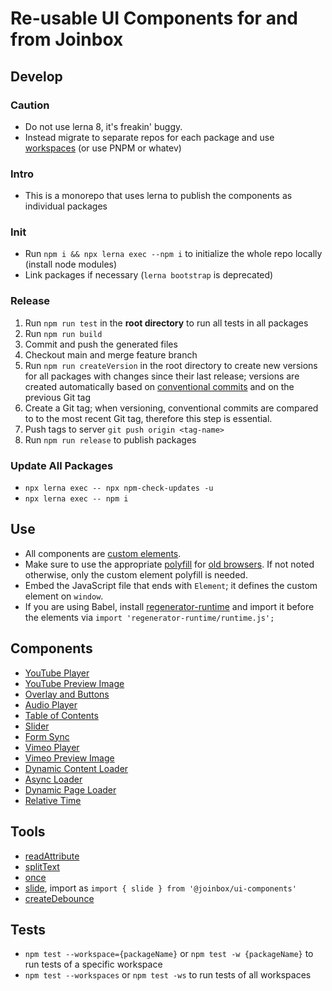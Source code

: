# Re-usable UI Components for and from Joinbox

## Develop

### Caution
- Do not use lerna 8, it's freakin' buggy.
- Instead migrate to separate repos for each package and use
[workspaces](https://docs.npmjs.com/cli/v7/using-npm/workspaces) (or use PNPM or whatev)

### Intro
- This is a monorepo that uses lerna to publish the components as individual packages

### Init
- Run `npm i && npx lerna exec --npm i` to initialize the whole repo locally (install node modules)
- Link packages if necessary (`lerna bootstrap` is deprecated)

### Release
1. Run `npm run test` in the **root directory** to run all tests in all packages
1. Run `npm run build`
1. Commit and push the generated files
1. Checkout main and merge feature branch
1. Run `npm run createVersion` in the root directory to create new versions for all packages with
changes since their last release; versions are created automatically based on 
[conventional commits](https://www.conventionalcommits.org/en/v1.0.0/) and on the previous Git tag
1. Create a Git tag; when versioning, conventional commits are compared to to the
most recent Git tag, therefore this step is essential.
1. Push tags to server `git push origin <tag-name>`
1. Run `npm run release` to publish packages

### Update All Packages
- `npx lerna exec -- npx npm-check-updates -u`
- `npx lerna exec -- npm i`

## Use
- All components are [custom elements](https://developer.mozilla.org/en-US/docs/Web/Web_Components/Using_custom_elements). 
- Make sure to use the appropriate [polyfill](https://github.com/webcomponents/polyfills/tree/master/packages/custom-elements)
for [old browsers](https://caniuse.com/custom-elementsv1). If not noted otherwise, only the custom
element polyfill is needed.
- Embed the JavaScript file that ends with `Element`; it defines the custom element on `window`.
- If you are using Babel, install [regenerator-runtime](https://www.npmjs.com/package/regenerator-runtime)
and import it before the elements via `import 'regenerator-runtime/runtime.js';`

## Components
- [YouTube Player](./packages/YouTubePlayer/README.md)
- [YouTube Preview Image](./packages/YouTubePreviewImage/README.md)
- [Overlay and Buttons](./packages/Overlay/README.md)
- [Audio Player](./packages/Media/README.md)
- [Table of Contents](./packages/TableOfContents/README.md)
- [Slider](./packages/Slider/README.md)
- [Form Sync](./packages/FormSync/README.md)
- [Vimeo Player](./packages/VimeoPlayer/README.md)
- [Vimeo Preview Image](./packages/VimeoPreviewImage/README.md)
- [Dynamic Content Loader](./packages/DynamicContentLoader/README.md)
- [Async Loader](./packages/AsyncLoader/README.md)
- [Dynamic Page Loader](./packages/DynamicPageLoader/README.md)
- [Relative Time](./packages/RelativeTime/README.md)


## Tools
- [readAttribute](./packages/tools/README.md)
- [splitText](./packages/splitText/README.md)
- [once](./packages/tools/README.md)
- [slide](./packages/slide/README.md), import as `import { slide } from '@joinbox/ui-components'`
- [createDebounce](./packages/tools/README.md)

## Tests
* `npm test --workspace={packageName}` or `npm test -w {packageName}` to run tests of a specific workspace
* `npm test --workspaces` or `npm test -ws` to run tests of all workspaces
